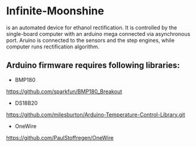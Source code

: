 # Infinite-Moonshine
is an automated device for ethanol rectification. It is controlled by the single-board computer with an arduino mega connected via asynchronous port. Aruino is connected to the sensors and the step engines, while computer runs rectification algorithm.


Arduino firmware requires following libraries:
----------------------------------------------

* BMP180

https://github.com/sparkfun/BMP180_Breakout

* DS18B20

https://github.com/milesburton/Arduino-Temperature-Control-Library.git

* OneWire

https://github.com/PaulStoffregen/OneWire
